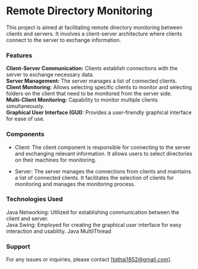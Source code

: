 # Remote Directory Monitoring
This project is aimed at facilitating remote directory monitoring between clients and servers. It involves a client-server architecture where clients connect to the server to exchange information.

### Features

<b>Client-Server Communication:</b> Clients establish connections with the server to exchange necessary data.</br>
<b>Server Management:</b> The server manages a list of connected clients.</br>
<b>Client Monitoring:</b> Allows selecting specific clients to monitor and selecting folders on the client that need to be monitored from the server side.</br>
<b>Multi-Client Monitoring:</b> Capability to monitor multiple clients simultaneously.</br>
<b>Graphical User Interface (GUI):</b> Provides a user-friendly graphical interface for ease of use.</br>

### Components
- Client:
The client component is responsible for connecting to the server and exchanging relevant information. It allows users to select directories on their machines for monitoring.

- Server:
The server manages the connections from clients and maintains a list of connected clients. It facilitates the selection of clients for monitoring and manages the monitoring process.

### Technologies Used
Java Networking: Utilized for establishing communication between the client and server.</br>
Java Swing: Employed for creating the graphical user interface for easy interaction and usability.
Java MultilThread

### Support
For any issues or inquiries, please contact [tqthai1852@gmail.com].

